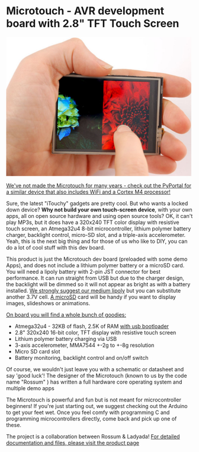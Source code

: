 # Microtouch - AVR development board with 2.8" TFT Touch Screen

<a href="http://www.adafruit.com/products/330"><img src="assets/board.jpg?raw=true" width="500px"></a>

[We've not made the Microtouch for many years - check out the PyPortal for a similar device that also includes WiFi and a Cortex M4 processor!](https://www.adafruit.com/product/4116)

Sure, the latest "iTouchy" gadgets are pretty cool. But who wants a locked down device? __Why not build your own touch-screen device__, with your own apps, all on open source hardware and using open source tools? OK, it can't play MP3s, but it does have a 320x240 TFT color display with resistive touch screen, an Atmega32u4 8-bit microcontroller, lithium polymer battery charger, backlight control, micro-SD slot, and a triple-axis accelerometer. Yeah, this is the next big thing and for those of us who like to DIY, you can do a lot of cool stuff with this dev board.

This product is just the Microtouch dev board (preloaded with some demo Apps), and does not include a lithium polymer battery or a microSD card. You will need a lipoly battery with 2-pin JST connector for best performance. It can run straight from USB but due to the charger design, the backlight will be dimmed so it will not appear as bright as with a battery installed. [We strongly suggest our medium lipoly](https://www.adafruit.com/product/258) but you can substitute another 3.7V cell. [A microSD](https://www.adafruit.com/product/102) card will be handy if you want to display images, slideshows or animations.

[On board you will find a whole bunch of goodies:](http://www.ladyada.net/products/microtouch/index.html#hardware_design)

- Atmega32u4 - 32KB of flash, 2.5K of RAM [with usb bootloader](http://www.ladyada.net/products/microtouch/index.html#bootloader)
- 2.8" 320x240 16-bit color, TFT display with resistive touch screen
- Lithium polymer battery charging via USB
- 3-axis accelerometer, MMA7544 +-2g to +-8g resolution
- Micro SD card slot
- Battery monitoring, backlight control and on/off switch

Of course, we wouldn't just leave you with a schematic or datasheet and say 'good luck'! The designer of the Microtouch (known to us by the code name "Rossum" ) has written a full hardware core operating system and multiple demo apps 

The Microtouch is powerful and fun but is not meant for microcontroller beginners! If you're just starting out, we suggest checking out the Arduino to get your feet wet. Once you feel comfy with programming C and programming microcontrollers directly, come back and pick up one of these.

The project is a collaboration between Rossum & Ladyada! [For detailed documentation and files, please visit the product page](http://www.ladyada.net/products/microtouch/index.html)

